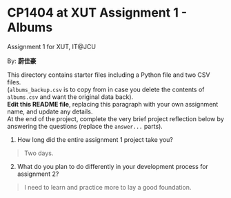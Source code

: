 # CP1404 at XUT Assignment 1 - Albums

Assignment 1 for XUT, IT@JCU

By: **蔚佳豪**

This directory contains starter files including a Python file and two CSV files.  
(`albums_backup.csv` is to copy from in case you delete the contents of `albums.csv` and want the original data back).  
**Edit this README file**, replacing this paragraph with your own assignment name, and update any details.  
At the end of the project, complete the very brief project reflection below by answering the questions (replace
the `answer...` parts).

1. How long did the entire assignment 1 project take you?

> Two days.

2. What do you plan to do differently in your development process for assignment 2?

> I need to learn and practice more to lay a good foundation.
